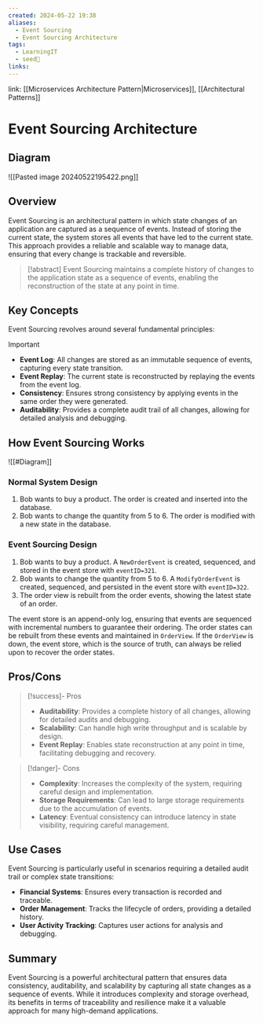 ```yaml
---
created: 2024-05-22 19:38
aliases:
  - Event Sourcing
  - Event Sourcing Architecture
tags:
  - LearningIT
  - seed🌱
links:
---
```


link: [[Microservices Architecture Pattern|Microservices]], [[Architectural Patterns]]

# Event Sourcing Architecture
## Diagram

![[Pasted image 20240522195422.png]]
## Overview

Event Sourcing is an architectural pattern in which state changes of an application are captured as a sequence of events. Instead of storing the current state, the system stores all events that have led to the current state. This approach provides a reliable and scalable way to manage data, ensuring that every change is trackable and reversible.

> [!abstract]
>  Event Sourcing maintains a complete history of changes to the application state as a sequence of events, enabling the reconstruction of the state at any point in time.

## Key Concepts

Event Sourcing revolves around several fundamental principles:

> [!important]
> 
> - **Event Log**: All changes are stored as an immutable sequence of events, capturing every state transition.
> - **Event Replay**: The current state is reconstructed by replaying the events from the event log.
> - **Consistency**: Ensures strong consistency by applying events in the same order they were generated.
> - **Auditability**: Provides a complete audit trail of all changes, allowing for detailed analysis and debugging.

## How Event Sourcing Works

![[#Diagram]]

### Normal System Design

1. Bob wants to buy a product. The order is created and inserted into the database.
2. Bob wants to change the quantity from 5 to 6. The order is modified with a new state in the database.

### Event Sourcing Design

1. Bob wants to buy a product. A `NewOrderEvent` is created, sequenced, and stored in the event store with `eventID=321`.
2. Bob wants to change the quantity from 5 to 6. A `ModifyOrderEvent` is created, sequenced, and persisted in the event store with `eventID=322`.
3. The order view is rebuilt from the order events, showing the latest state of an order.

The event store is an append-only log, ensuring that events are sequenced with incremental numbers to guarantee their ordering. The order states can be rebuilt from these events and maintained in `OrderView`. If the `OrderView` is down, the event store, which is the source of truth, can always be relied upon to recover the order states.

## Pros/Cons

> [!success]- Pros
> 
> - **Auditability**: Provides a complete history of all changes, allowing for detailed audits and debugging.
> - **Scalability**: Can handle high write throughput and is scalable by design.
> - **Event Replay**: Enables state reconstruction at any point in time, facilitating debugging and recovery.

> [!danger]- Cons
> 
> - **Complexity**: Increases the complexity of the system, requiring careful design and implementation.
> - **Storage Requirements**: Can lead to large storage requirements due to the accumulation of events.
> - **Latency**: Eventual consistency can introduce latency in state visibility, requiring careful management.

## Use Cases

Event Sourcing is particularly useful in scenarios requiring a detailed audit trail or complex state transitions:

- **Financial Systems**: Ensures every transaction is recorded and traceable.
- **Order Management**: Tracks the lifecycle of orders, providing a detailed history.
- **User Activity Tracking**: Captures user actions for analysis and debugging.

## Summary

Event Sourcing is a powerful architectural pattern that ensures data consistency, auditability, and scalability by capturing all state changes as a sequence of events. While it introduces complexity and storage overhead, its benefits in terms of traceability and resilience make it a valuable approach for many high-demand applications.